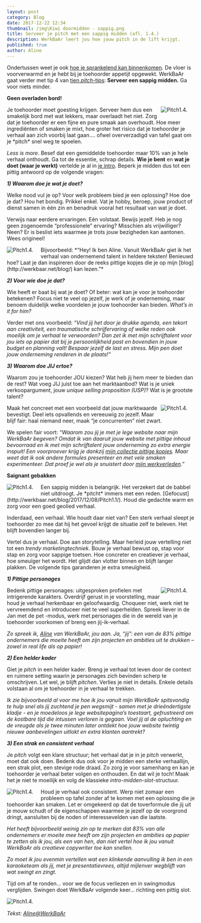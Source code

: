 ```yaml
---
layout: post
category: Blog
date: 2017-12-22 12:34
thumbnail: /img\Kiwi doormidden - sappig.png
title: Serveer je pitch met een sappig midden (afl. 1.4.)
description: WerkBaAr leert jou hoe jouw pitch in de lift krijgt.
published: true
author: Aline
---
```


Ondertussen weet je ook [hoe je sprankelend kan binnenkomen](http://werkbaar.net/blog/2017/12/14/pitch1.2.1/). De vloer is voorverwarmd en je hebt bij je toehoorder appetijt opgewekt. WerkBaAr gaat verder met tip 4 van [tien *pitch*-tips](http://werkbaar.net/blog/2017/12/01/pitch1.0/): **Serveer een sappig midden.** Ga voor niets minder. 

**Geen overladen bord!**

<img alt="Pitch1.4." class="img-responsive" style="float: right;margin:0 20px 15px 0" src="/img\Geen overladen bord - smakelijke plank.png">
Je toehoorder moet goesting krijgen. Serveer hem dus een smakelijk bord met wat lekkers, maar overlaadt het niet. Zorg dat je toehoorder er een fijne en pure smaak aan overhoudt. Hoe meer ingrediënten of smaken je mixt, hoe groter het risico dat je toehoorder je verhaal aan zich voorbij laat gaan…. ofwel oververzadigd van tafel gaat om je *pitch* snel weg te spoelen. 

*Less is more*. Besef dat een gemiddelde toehoorder maar 10% van je hele verhaal onthoudt. Ga tot de essentie, schrap details. **Wie je bent** en **wat je doet (waar je werkt)** vertelde je al in [je intro](http://werkbaar.net/blog/2017/12/14/pitch1.2.1/). Beperk je midden dus tot een pittig antwoord op de volgende vragen: 

***1) Waarom doe je wat je doet?***

Welke nood vul je op? Voor welk probleem bied je een oplossing? Hoe doe je dat? Hou het bondig. Prikkel enkel. Vat je hobby, beroep, jouw product of dienst samen in één zin en benadruk vooral het resultaat van wat je doet.

Verwijs naar eerdere ervaringen. Eén volstaat. Bewijs jezelf. Heb je nog geen zogenoemde “professionele” ervaring? Misschien als vrijwilliger? Neen? Er is beslist iets waarmee je trots jouw bezigheden kan aantonen. Wees origineel!

<img alt="Pitch1.4." class="img-responsive" style="float: left;margin:0 20px 15px 0" src="/img\Pittig kopje - smiling cup.png">
Bijvoorbeeld: *“Hey! Ik ben Aline. Vanuit WerkBaAr giet ik het verhaal van ondernemend talent in heldere teksten! Benieuwd hoe? Laat je dan inspireren door de reeks pittige kopjes die je op mijn [blog](http://werkbaar.net/blog/) kan lezen.”*

***2) Voor wie doe je dat?*** 

Wie heeft er baat bij wat je doet? Of beter: wat kan je voor je toehoorder betekenen? Focus niet te veel op jezelf, je werk of je onderneming, maar benoem duidelijk welke voordelen je jouw toehoorder kan bieden. *What’s in it for him?*

Verder met ons voorbeeld: *“Vind jij het door je drukke agenda, een tekort aan creativiteit, een traumatische schrijfervaring of welke reden ook moeilijk om je verhaal te verwoorden? Dan zet ik met mijn schrijftalent voor jou iets op papier dat bij je persoonlijkheid past en bovendien in jouw budget en planning valt! Bespaar jezelf de last en stress. Mijn pen doet jouw onderneming renderen in de plaats!”*

***3) Waarom doe JIJ ertoe?*** 

Waarom zou je toehoorder JOU kiezen? Wat heb jij hem meer te bieden dan de rest? Wat voeg JIJ juist toe aan het marktaanbod? Wat is je uniek verkoopargument, jouw *unique selling proposition (USP)*? Wat is je grootste talent? 

<img alt="Pitch1.4." class="img-responsive" style="float: right;margin:0 20px 15px 0" src="/img\Gummybeer - be different.png">
Maak het concreet met een voorbeeld dat jouw marktwaarde bevestigt. Deel iets opvallends en vereeuwig zo jezelf. Maar blijf fair: haal niemand neer, maak “je concurrenten” niet zwart. 

We spelen fair voort: *“Waarom zou jij je met je lege website naar mijn WerkBaAr begeven? Omdat ik van daaruit jouw website met pittige inhoud bevoorraad en ik met mijn schrijftalent jouw onderneming zo extra energie inspuit! Een voorproever krijg je dankzij [mijn collectie pittige kopjes](http://werkbaar.net/blog/). Maar weet dat ik ook andere formules presenteer en met vele smaken experimenteer. Dat proef je wel als je snuistert door [mijn werkverleden](http://werkbaar.net/pittigekopjes/2017/08/04/aline/).”* 

**Saignant gebakken** 

<img alt="Pitch1.4." class="img-responsive" style="float: left;margin:0 20px 15px 0" src="/img\Steak saignant.png">
Een sappig midden is belangrijk. Het verzekert dat de babbel niet uitdroogt. Je *pitcht* immers met een reden. [Gefocust](http://werkbaar.net/blog/2017/12/08/Pitch1.1/). Houd die gedachte warm en zorg voor een goed geolied verhaal.

Inderdaad, een verhaal. Wie houdt daar niet van? Een sterk verhaal sleept je toehoorder zo mee dat hij het gevoel krijgt de situatie zelf te beleven. Het blijft bovendien langer bij. 

Vertel dus je verhaal. Doe aan storytelling. Maar herleid jouw vertelling niet tot een *trendy marketingtechniek*. Bouw je verhaal bewust op, stap voor stap en zorg voor sappige toetsen. Hoe concreter en creatiever je verhaal, hoe smeuïger het wordt. Het glijdt dan vlotter binnen en blijft langer plakken. De volgende tips garanderen je extra smeuïgheid.

***1) Pittige personages***

<img alt="Pitch1.4." class="img-responsive" style="float: right;margin:0 20px 15px 0" src="/img\Pittig personnage - klein groen mannetje.png">
Bedenk pittige personages: uitgesproken profielen met intrigerende karakters. Overdrijf gerust in je voorstelling, maar houd je verhaal herkenbaar en geloofwaardig. Choqueer niet, werk niet te vervreemdend en introduceer niet te veel superhelden. Spreek liever in de Jan met de pet -modus, werk met personages die in de wereld van je toehoorder voorkomen of breng een jij-ik-verhaal. 

*Zo spreek ik, [Aline](http://werkbaar.net/#gastvrouw) van WerkBaAr, jou aan. Ja, “jij”: een van de 83% pittige ondernemers die moeite heeft om zijn projecten en ambities uit te drukken – zowel in real life als op papier!*

***2) Een helder kader***

Giet je *pitch* in een helder kader. Breng je verhaal tot leven door de context en ruimere setting waarin je personages zich bevinden scherp te omschrijven. Let wel, je blijft *pitchen*. Verlies je niet in details. Enkele details volstaan al om je toehoorder in je verhaal te trekken. 

*Ik zie bijvoorbeeld al voor me hoe ik jou vanuit mijn WerkBaAr spitsvondig te hulp snel als jij zuchtend je pen wegsmijt - samen met je drieëndertigste kladje - en je moedeloos je lege websitepagina’s toestaart, gefrustreerd om de kostbare tijd die intussen verloren is gegaan. Voel jij al de opluchting en de vreugde als je twee minuten later ontdekt hoe jouw website twintig nieuwe aanbevelingen uitlokt en extra klanten aantrekt?* 

***3) Een strak en consistent verhaal***

Je *pitch* volgt een klare structuur; het verhaal dat je in je *pitch* verwerkt, moet dat ook doen. Bedenk dus ook voor je midden een sterke verhaallijn, een strak plot, een stevige rode draad. Zo zorg je voor samenhang en kan je toehoorder je verhaal beter volgen en onthouden. En dat wil je toch! Maak het je niet te moeilijk en volg de klassieke *intro-midden-slot*-structuur. 

<img alt="Pitch1.4." class="img-responsive" style="float: left;margin:0 20px 15px 0" src="/img\Rode draad - twee verbonden kopjes.png">
Houd je verhaal ook consistent. Werp niet zomaar een probleem op tafel zonder af te komen met een oplossing die je toehoorder kan smaken. Let er omgekeerd op dat de toverformule die jij uit je mouw schudt of de eigenschappen waarmee je jezelf op de voorgrond dringt, aansluiten bij de noden of interessevelden van die laatste. 

*Het heeft bijvoorbeeld weinig zin op te merken dat 83% van alle ondernemers er moeite mee heeft om zijn projecten en ambities op papier te zetten als ik jou, als een van hen, dan niet vertel hoe ik jou vanuit WerkBaAr als creatieve copywriter toe kan snellen.* 

*Zo moet ik jou evenmin vertellen wat een klinkende aanvulling ik ben in een karaoketeam als jij, met je presentatievrees, altijd mijlenver wegblijft van wat swingt en zingt.* 

Tijd om af te ronden… voor we de focus verliezen en in swingmodus verglijden. Swingen doet WerkBaAr volgende keer... richting een pittig slot. 

<img alt="Pitch1.4." class="img-responsive" style="float: middle;margin:0 20px 15px 0" src="/img\Swingende pepers.png"><br> *Tekst: [Aline@WerkBaAr](http://werkbaar.net/#gastvrouw)*

<br><br><br><br><br><br>
